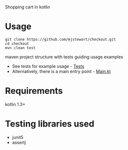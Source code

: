 Shopping cart in kotlin

# Usage

```$bash
git clone https://github.com/mjstewart/checkout.git
cd checkout
mvn clean test
```

maven project structure with tests guiding usage examples
 
- See tests for example usage - [Tests](https://github.com/mjstewart/checkout/tree/master/src/test/kotlin/shoppingrus)
- Alternatively, there is a main entry point - [Main.kt](https://github.com/mjstewart/checkout/blob/master/src/main/kotlin/shoppingrus/Main.kt)
 
# Requirements

kotlin 1.3+

# Testing libraries used

- junit5
- assertj